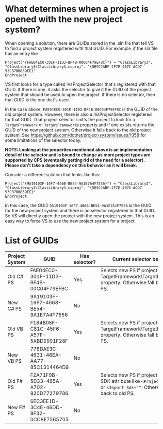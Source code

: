 # What determines when a project is opened with the new project system?

When opening a solution, there are GUIDs stored in the .sln file that tell VS to find a project system registered with that GUID. For example, if the sln file has an entry like 

```
Project("{FAE04EC0-301F-11D3-BF4B-00C04F79EFBC}") = "ClassLibrary3", "ClassLibrary3\ClassLibrary3.csproj", "{5B9CCABF-2F7E-407C-ACD7-53C37BB859EE}"
EndProject
```

VS first looks for a type called IVsProjectSelector that's registered with that GUID. If there is one, it asks the selector to give it the GUID of the project system that should be used to open the project.
If there is no selector, then that GUID is the one that's used.

In the case above, `FAE04EC0-301F-11D3-BF4B-00C04F79EFBC` is the GUID of the old project system. However, there is also a IVsProjectSelector registered for that GUID. That project selector sniffs the project to look for a `TargetFramework` or `TargetFrameworks` property and if one exists returns the GUID of the new project system. Otherwise it falls back to the old project system. See https://github.com/dotnet/project-system/issues/1358 for some limitations of the selector today.

**NOTE: Looking at the properties mentioned above is an implementation detail of the selector and is bound to change as more project types are supported by CPS (eventually getting rid of the need for a selector). Please don't take a dependency on this behavior as it will break.**

Consider a different solution that looks like this:

```
Project("{9A19103F-16F7-4668-BE54-9A1E7A4F7556}") = "ClassLibrary3", "ClassLibrary3\ClassLibrary3.csproj", "{5B9CCABF-2F7E-407C-ACD7-53C37BB859EE}"
EndProject
```

In this case, the GUID `9A19103F-16F7-4668-BE54-9A1E7A4F7556` is the GUID for the new project system and there is no selector registered to that GUID. So VS will directly open the project with the new project system. This is an easy way to force VS to use the new project system for a project.

# List of GUIDs

Project System | GUID | Has selector? | Current selector behavior
---|---|---|---
Old C# PS | FAE04EC0-301F-11D3-BF4B-00C04F79EFBC | Yes | Selects new PS if project has TargetFramework\TargetFrameworks property. Otherwise fall back to old PS.
New C# PS | 9A19103F-16F7-4668-BE54-9A1E7A4F7556 | No  | 
Old VB PS | F184B08F-C81C-45F6-A57F-5ABD9991F28F | Yes | Selects new PS if project has TargetFramework\TargetFrameworks property. Otherwise fall back to old PS.
New VB PS | 778DAE3C-4631-46EA-AA77-85C1314464D9 | No  | 
Old F# PS | F2A71F9B-5D33-465A-A702-920D77279786 | Yes | Selects new PS if project has the SDK attribute like `<Project Sdk="">` or `<Import Sdk=""`. Otherwise fall back to old PS.
New F# PS | 6EC3EE1D-3C4E-46DD-8F32-0CC8E7565705 | No  | 
